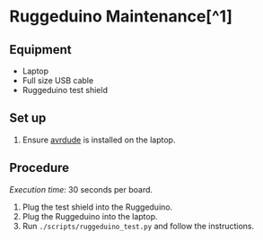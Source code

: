 # Ruggeduino Maintenance[^1]

## Equipment

 * Laptop
 * Full size USB cable
 * Ruggeduino test shield

## Set up

 1. Ensure [avrdude][] is installed on the laptop.

## Procedure

*Execution time*: 30 seconds per board.

 1. Plug the test shield into the Ruggeduino.
 1. Plug the Ruggeduino into the laptop.
 1. Run `./scripts/ruggeduino_test.py` and follow the instructions.

[avrdude]: https://www.nongnu.org/avrdude/
